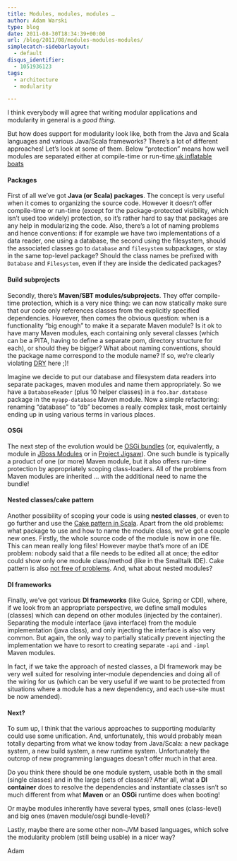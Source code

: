 ```yaml
---
title: Modules, modules, modules …
author: Adam Warski
type: blog
date: 2011-08-30T18:34:39+00:00
url: /blog/2011/08/modules-modules-modules/
simplecatch-sidebarlayout:
  - default
disqus_identifier:
  - 1051936123
tags:
  - architecture
  - modularity

---
```

I think everybody will agree that writing modular applications and modularity in general is a _good thing_.

But how does support for modularity look like, both from the Java and Scala languages and various Java/Scala frameworks? There&#8217;s a lot of different approaches! Let&#8217;s look at some of them. Below &#8220;protection&#8221; means how well modules are separated either at compile-time or run-time.[uk inflatable boats][1]

#### Packages

First of all we&#8217;ve got **Java (or Scala) packages**. The concept is very useful when it comes to organizing the source code. However it doesn&#8217;t offer compile-time or run-time (except for the package-protected visibility, which isn&#8217;t used too widely) protection, so it&#8217;s rather hard to say that packages are any help in modularizing the code. Also, there&#8217;s a lot of naming problems and hence conventions: if for example we have two implementations of a data reader, one using a database, the second using the filesystem, should the associated classes go to `database` and `filesystem` subpackages, or stay in the same top-level package? Should the class names be prefixed with `Database` and `Filesystem`, even if they are inside the dedicated packages?

#### Build subprojects

Secondly, there&#8217;s **Maven/SBT modules/subprojects**. They offer compile-time protection, which is a very nice thing: we can now statically make sure that our code only references classes from the explicitly specified dependencies. However, then comes the obvious question: when is a functionality &#8220;big enough&#8221; to make it a separate Maven module? Is it ok to have many Maven modules, each containing only several classes (which can be a PITA, having to define a separate pom, directory structure for each), or should they be bigger? What about naming conventions, should the package name correspond to the module name? If so, we&#8217;re clearly violating [DRY][2] here ;)!

Imagine we decide to put our database and filesystem data readers into separate packages, maven modules and name them appropriately. So we have a `DatabaseReader` (plus 10 helper classes) in a `foo.bar.database` package in the `myapp-database` Maven module. Now a simple refactoring: renaming &#8220;database&#8221; to &#8220;db&#8221; becomes a really complex task, most certainly ending up in using various terms in various places.

#### OSGi

The next step of the evolution would be [OSGi bundles][3] (or, equivalently, a module in [JBoss Modules][4] or in [Project Jigsaw][5]). One such bundle is typically a product of one (or more) Maven module, but it also offers run-time protection by appropriately scoping class-loaders. All of the problems from Maven modules are inherited &#8230; with the additional need to name the bundle!

#### Nested classes/cake pattern

Another possibility of scoping your code is using **nested classes**, or even to go further and use the [Cake pattern in Scala][6]. Apart from the old problems: what package to use and how to name the module class, we&#8217;ve got a couple new ones. Firstly, the whole source code of the module is now in one file. This can mean really long files! However maybe that&#8217;s more of an IDE problem: nobody said that a file needs to be edited all at once; the editor could show only one module class/method (like in the Smalltalk IDE). Cake pattern is also [not free of problems][7]. And, what about nested modules?

#### DI frameworks

Finally, we&#8217;ve got various **DI frameworks** (like Guice, Spring or CDI), where, if we look from an appropriate perspective, we define small modules (classes) which can depend on other modules (injected by the container). Separating the module interface (java interface) from the module implementation (java class), and only injecting the interface is also very common. But again, the only way to partially statically prevent injecting the implementation we have to resort to creating separate `-api` and `-impl` Maven modules.

In fact, if we take the approach of nested classes, a DI framework may be very well suited for resolving inter-module dependencies and doing all of the wiring for us (which can be very useful if we want to be protected from situations where a module has a new dependency, and each use-site must be now amended).

#### Next?

To sum up, I think that the various approaches to supporting modularity could use some unification. And, unfortunately, this would probably mean totally departing from what we know today from Java/Scala: a new package system, a new build system, a new runtime system. Unfortunately the outcrop of new programming languages doesn&#8217;t offer much in that area.

Do you think there should be one module system, usable both in the small (single classes) and in the large (sets of classes)? After all, what a **DI container** does to resolve the dependencies and instantiate classes isn&#8217;t so much different from what **Maven** or an **OSGi** runtime does when booting!

Or maybe modules inherently have several types, small ones (class-level) and big ones (maven module/osgi bundle-level)?

Lastly, maybe there are some other non-JVM based languages, which solve the modularity problem (still being usable) in a nicer way?

Adam

 [1]: http://www.east-inflatables.co.uk/p/015026.html
 [2]: http://en.wikipedia.org/wiki/Don%27t_repeat_yourself
 [3]: http://www.google.pl/url?sa=t&source=web&cd=2&ved=0CDQQFjAB&url=http%3A%2F%2Fwww.osgi.org%2F&ei=Jt1HTrKdAcWZOpSCpfMD&usg=AFQjCNGL-pQ2Iv69bMfSqJx-r9JSJhmWZA&sig2=4ts3qWb8xeebWC80x4Kefw
 [4]: https://docs.jboss.org/author/display/MODULES/Home
 [5]: http://openjdk.java.net/projects/jigsaw/
 [6]: http://www.warski.org/blog/2010/12/di-in-scala-cake-pattern/
 [7]: http://www.warski.org/blog/2011/04/di-in-scala-cake-pattern-pros-cons/
